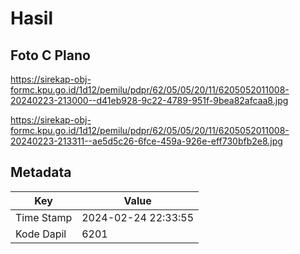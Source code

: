 # Hasil

## Foto C Plano

https://sirekap-obj-formc.kpu.go.id/1d12/pemilu/pdpr/62/05/05/20/11/6205052011008-20240223-213000--d41eb928-9c22-4789-951f-9bea82afcaa8.jpg

https://sirekap-obj-formc.kpu.go.id/1d12/pemilu/pdpr/62/05/05/20/11/6205052011008-20240223-213311--ae5d5c26-6fce-459a-926e-eff730bfb2e8.jpg


## Metadata

| Key        | Value               |
| ---------- | ------------------- |
| Time Stamp | 2024-02-24 22:33:55 |
| Kode Dapil | 6201                |



